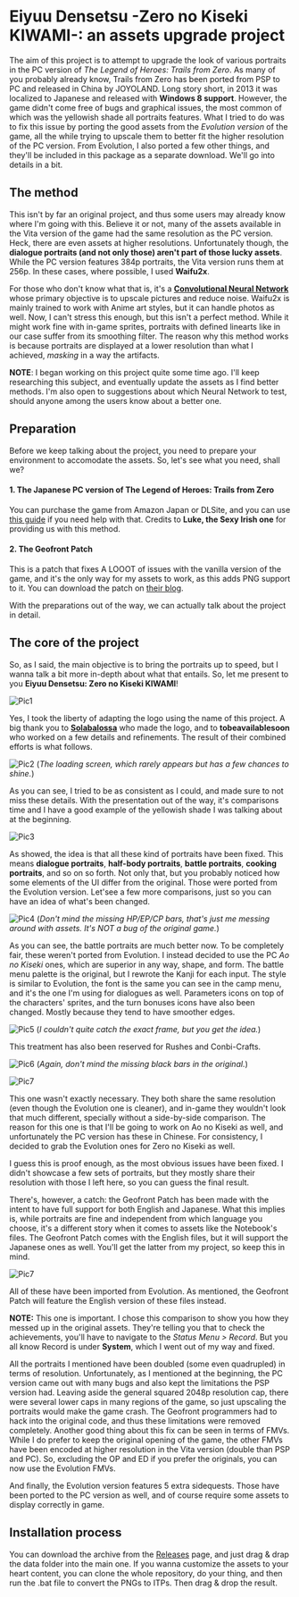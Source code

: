 Eiyuu Densetsu -Zero no Kiseki KIWAMI-: an assets upgrade project
=========

The aim of this project is to attempt to upgrade the look of various portraits in the PC version of *The Legend of Heroes: Trails from Zero*. As many of you probably already know, Trails from Zero has been ported from PSP to PC and released in China by JOYOLAND. Long story short, in 2013 it was localized to Japanese and released with **Windows 8 support**. However, the game didn't come free of bugs and graphical issues, the most common of which was the yellowish shade all portraits features. What I tried to do was to fix this issue by porting the good assets from the *Evolution version* of the game, all the while trying to upscale them to better fit the higher resolution of the PC version. From Evolution, I also ported a few other things, and they'll be included in this package as a separate download. We'll go into details in a bit.

## The method

This isn't by far an original project, and thus some users may already know where I'm going with this. Believe it or not, many of the assets available in the Vita version of the game had the same resolution as the PC version. Heck, there are even assets at higher resolutions. Unfortunately though, the **dialogue portraits (and not only those) aren't part of those lucky assets**. While the PC version features 384p portraits, the Vita version runs them at 256p. In these cases, where possible, I used **Waifu2x**.

For those who don't know what that is, it's a [**Convolutional Neural Network**](https://en.wikipedia.org/wiki/Convolutional_neural_network) whose primary objective is to upscale pictures and reduce noise. Waifu2x is mainly trained to work with Anime art styles, but it can handle photos as well. Now, I can't stress this enough, but this isn't a perfect method. While it might work fine with in-game sprites, portraits with defined linearts like in our case suffer from its smoothing filter. The reason why this method works is because portraits are displayed at a lower resolution than what I achieved, *masking* in a way the artifacts.

**NOTE**: I began working on this project quite some time ago. I'll keep researching this subject, and eventually update the assets as I find better methods. I'm also open to suggestions about which Neural Network to test, should anyone among the users know about a better one.

## Preparation

Before we keep talking about the project, you need to prepare your environment to accomodate the assets. So, let's see what you need, shall we?

#### 1. The Japanese PC version of The Legend of Heroes: Trails from Zero

You can purchase the game from Amazon Japan or DLSite, and you can use [this guide](https://www.reddit.com/r/Falcom/comments/7jee3m/how_to_legally_buy_zero_no_kiseki_trails_to_zero/) if you need help with that. Credits to **Luke, the Sexy Irish one** for providing us with this method.

#### 2. The Geofront Patch

This is a patch that fixes A LOOOT of issues with the vanilla version of the game, and it's the only way for my assets to work, as this adds PNG support to it. You can download the patch on [their blog](https://geofront.esterior.net/).

With the preparations out of the way, we can actually talk about the project in detail.

## The core of the project

So, as I said, the main objective is to bring the portraits up to speed, but I wanna talk a bit more in-depth about what that entails. So, let me present to you **Eiyuu Densetsu: Zero no Kiseki KIWAMI**!

![Pic1](doc/res/00.png)

Yes, I took the liberty of adapting the logo using the name of this project. A big thank you to [**Solabalossa**](https://www.youtube.com/channel/UC5F_He18MGpwZxVrsr8uZUA) who made the logo, and to **tobeavailablesoon** who worked on a few details and refinements. The result of their combined efforts is what follows.

![Pic2](doc/res/01.png)
(*The loading screen, which rarely appears but has a few chances to shine.*)

As you can see, I tried to be as consistent as I could, and made sure to not miss these details. With the presentation out of the way, it's comparisons time and I have a good example of the yellowish shade I was talking about at the beginning.

![Pic3](doc/res/02.png)

As showed, the idea is that all these kind of portraits have been fixed. This means **dialogue portraits**, **half-body portraits**, **battle portraits**, **cooking portraits**, and so on so forth. Not only that, but you probably noticed how some elements of the UI differ from the original. Those were ported from the Evolution version. Let'see a few more comparisons, just so you can have an idea of what's been changed.

![Pic4](doc/res/03.png)
(*Don't mind the missing HP/EP/CP bars, that's just me messing around with assets. It's NOT a bug of the original game.*)

As you can see, the battle portraits are much better now. To be completely fair, these weren't ported from Evolution. I instead decided to use the PC *Ao no Kiseki* ones, which are superior in any way, shape, and form. The battle menu palette is the original, but I rewrote the Kanji for each input. The style is similar to Evolution, the font is the same you can see in the camp menu, and it's the one I'm using for dialogues as well. Parameters icons on top of the characters' sprites, and the turn bonuses icons have also been changed. Mostly because they tend to have smoother edges.

![Pic5](doc/res/04.png)
(*I couldn't quite catch the exact frame, but you get the idea.*)

This treatment has also been reserved for Rushes and Conbi-Crafts.

![Pic6](doc/res/05.png)
(*Again, don't mind the missing black bars in the original.*)

![Pic7](doc/res/06.png)

This one wasn't exactly necessary. They both share the same resolution (even though the Evolution one is cleaner), and in-game they wouldn't look that much different, specially without a side-by-side comparison. The reason for this one is that I'll be going to work on Ao no Kiseki as well, and unfortunately the PC version has these in Chinese. For consistency, I decided to grab the Evolution ones for Zero no Kiseki as well.

I guess this is proof enough, as the most obvious issues have been fixed. I didn't showcase a few sets of portraits, but they mostly share their resolution with those I left here, so you can guess the final result.

There's, however, a catch: the Geofront Patch has been made with the intent to have full support for both English and Japanese. What this implies is, while portraits are fine and independent from which language you choose, it's a different story when it comes to assets like the Notebook's files. The Geofront Patch comes with the English files, but it will support the Japanese ones as well. You'll get the latter from my project, so keep this in mind.

![Pic7](doc/res/06.png)

All of these have been imported from Evolution. As mentioned, the Geofront Patch will feature the English version of these files instead.

**NOTE:** This one is important. I chose this comparison to show you how they messed up in the original assets. They're telling you that to check the achievements, you'll have to navigate to the *Status Menu > Record*. But you all know Record is under **System**, which I went out of my way and fixed.

All the portraits I mentioned have been doubled (some even quadrupled) in terms of resolution. Unfortunately, as I mentioned at the beginning, the PC version came out with many bugs and also kept the limitations the PSP version had. Leaving aside the general squared 2048p resolution cap, there were several lower caps in many regions of the game, so just upscaling the portraits would make the game crash. The Geofront programmers had to hack into the original code, and thus these limitations were removed completely. Another good thing about this fix can be seen in terms of FMVs. While I do prefer to keep the original opening of the game, the other FMVs have been encoded at higher resolution in the Vita version (double than PSP and PC). So, excluding the OP and ED if you prefer the originals, you can now use the Evolution FMVs.

And finally, the Evolution version features 5 extra sidequests. Those have been ported to the PC version as well, and of course require some assets to display correctly in game.

## Installation process

You can download the archive from the [Releases](https://github.com/RaienryuuNoNatsu/The-Legend-of-Hereos--Trails-from-Zero-Assets/releases) page, and just drag & drap the data folder into the main one. If you wanna customize the assets to your heart content, you can clone the whole repository, do your thing, and then run the .bat file to convert the PNGs to ITPs. Then drag & drop the result.